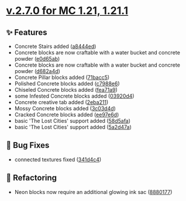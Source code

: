 # [v.2.7.0 for MC 1.21, 1.21.1](https://github.com/XxRexRaptorxX/CityCraft/compare/v.2.7.0-dev1...v.2.7.0-dev19)

## ✨ Features

- Concrete Stairs added ([a8444ed](https://github.com/XxRexRaptorxX/CityCraft/commit/a8444ed4b6a43279f2d0f5716222ceb67403e178))
- Concrete blocks are now craftable with a water bucket and concrete powder ([e0d65ab](https://github.com/XxRexRaptorxX/CityCraft/commit/e0d65abc4dd504d4d1dbe011eb8090de62e9d85f))
- Concrete blocks are now craftable with a water bucket and concrete powder ([d682a4d](https://github.com/XxRexRaptorxX/CityCraft/commit/d682a4d977521dbda278b430c78fa4bf6a3740ff))
- Concrete Pillar blocks added ([71bacc5](https://github.com/XxRexRaptorxX/CityCraft/commit/71bacc5b3d04804fe44392463cc501ec445e9a78))
- Polished Concrete blocks added ([c7988e6](https://github.com/XxRexRaptorxX/CityCraft/commit/c7988e6522fd4f508f339f0e542e49c739d7a556))
- Chiseled Concrete blocks added ([fea71a9](https://github.com/XxRexRaptorxX/CityCraft/commit/fea71a98313d3df594de727983219d9c8ff2ae56))
- some Infested Concrete blocks added ([03920d4](https://github.com/XxRexRaptorxX/CityCraft/commit/03920d4737dbda9ce9e92c9dd841c6b1af7c4978))
- Concrete creative tab added ([2eba211](https://github.com/XxRexRaptorxX/CityCraft/commit/2eba2118e2a70046bb2352b99abe362a3e1ca061))
- Mossy Concrete blocks added ([3c03d4d](https://github.com/XxRexRaptorxX/CityCraft/commit/3c03d4d12203df3c43979735f56c679b8b7a0641))
- Cracked Concrete blocks added ([ee97e6d](https://github.com/XxRexRaptorxX/CityCraft/commit/ee97e6dac110c0b743173570dd6f7a80913c31fc))
- basic 'The Lost Cities' support added ([58d5afa](https://github.com/XxRexRaptorxX/CityCraft/commit/58d5afaac29480263c5834773c4c6dd546fd6e10))
- basic 'The Lost Cities' support added ([5a2d47a](https://github.com/XxRexRaptorxX/CityCraft/commit/5a2d47a8e7e6097a8673651252bda9ef68f15a06))

## 🔧 Bug Fixes

- connected textures fixed ([341d4c4](https://github.com/XxRexRaptorxX/CityCraft/commit/341d4c40f639adb0154925b613f7797fcf9d09ac))

## 🔨 Refactoring

- Neon blocks now require an additional glowing ink sac ([8880177](https://github.com/XxRexRaptorxX/CityCraft/commit/888017750c300dbdb3f9cdc64be90c54413d44c3))

